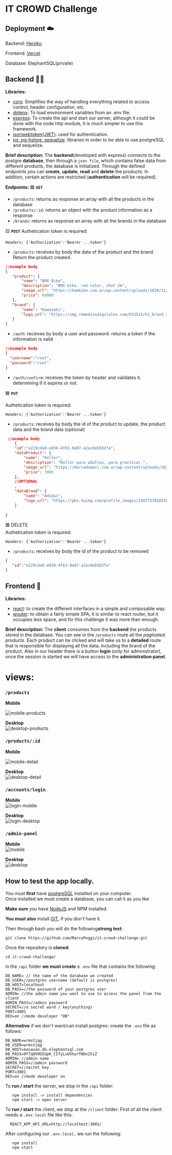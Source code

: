 # IT CROWD Challenge

## Deployment ☁️
Backend: [Heroku](https://itcrowd-ch.herokuapp.com/api/products)  

Frontend: [Vercel](https://it-crowd-challenge-marcopoggi.vercel.app/products)  

Database: ElephantSQL(private)

## Backend 🥷🏻
**Libraries:**
 - [cors](https://www.npmjs.com/package/cors): Simplifies the way of handling everything related to access control, header configuration, etc.
 - [dotenv](https://www.npmjs.com/package/dotenv): To load environment variables from an .env file.
 - [express](https://expressjs.com/): To create the api and start our server, although it could be done with the node http module, it is much simpler to use this framework.
 - [jsonwebtoken(JWT)](https://www.npmjs.com/package/jsonwebtoken): used for authentication.
 - [pg, pg-hstore, sequelize](https://sequelize.org/): libraries in order to be able to use postgreSQL and sequelize.

**Brief description:**
The **backend**(developed with express) connects to the postgre **database**, then through a `json file`, which contains false data from different products, the database is initialized. Through the defined endpoints you can **create**, **update**, **read** and **delete** the products. In addition, certain actions are restricted (**authentication** will be required).

**Endpoints:**
🟩 **`GET`**

 - `/products`: returns as response an array with all the products in the database
 - `/products/:id`: returns an object with the product information as a response
 - `/brands`: returns as response an array with all the brands in the database

🟨 **`POST`**
Authetication token is required:

    Headers: {'Authorization':'Bearer ...token'}

 - `/products`: receives by body the data of the product and the brand. Return the product created.
 ```json
 //example body
 {
	"product": {
		"name": "BMX Bike",
		"description": "BMX bike. red color, shot 26",
		"image_url": "https://hambike.com.ar/wp-content/uploads/2020/11/image-6.jpg",
		"price": 89000
	},
	"brand": {
		"name": "Kawasaki",
		"logo_url": "https://img.remediosdigitales.com/633515/hi_brand_symbol_kawasaki_vertical_black_rgb/450_1000.jpeg"
	}
}
```
 - `/auth`: receives by body a user and password. returns a token if the information is valid
  ```json
 //example body
{
	"username":"root",
	"password":"root"
}
```
 - `/auth/confirm`: receives the token by header and validates it. determining if it expires or not.  

🟦 **`PUT`**  

Authetication token is required:

    Headers: {'Authorization':'Bearer ...token'}

 - `/products`: receives by body the id of the product to update, the product data and the brand data (optional)  
```json
 //example body
	{
	"id":"e229cda0-e039-4f63-9e87-a2ac0eb5b2fa",
	"dataProduct": {
		"name": "Roller",
		"description": "Roller para adultos, para practicar.",
		"image_url": "https://mercadoamil.com.ar/wp-content/uploads/2021/02/IMG_0623-scaled.jpg",
		"price": 7000
	},
	//OPTIONAL
	,
	"dataBrand": {
		"name": "Adidas",
		"logo_url": "https://pbs.twimg.com/profile_images/1387737810338304001/Y0mLwcDF_400x400.jpg"
	}
	
}
```  

🟥 DELETE  
 Authetication token is required:

    Headers: {'Authorization':'Bearer ...token'}
 - `/products`: receives by body the id of the product to be removed
 ```json
{
	"id":"e229cda0-e039-4f63-9e87-a2ac0eb5b2fa"
}
```  

## Frontend 🌈   
**Libraries:**
 - [react](https://es.reactjs.org/): to create the different interfaces in a simple and composable way.
 - [wouter](https://github.com/molefrog/wouter): to obtain a fairly simple SPA, it is similar to react router, but it occupies less space, and for this challenge it was more than enough.


**Brief description:**
The **client** consumes from the **backend** the products stored in the database. You can see in the `/products` route all the *paginated* products. Each product can be clicked and will take us to a **detailed** route that is responsible for displaying all the data, including the brand of the product. Also in our header there is a button **login** (only for administrator), once the session is started we will have access to the **administration panel**.

# **views**:  

### `/products`
**Mobile**  

![mobile-products](https://user-images.githubusercontent.com/71911407/180663508-1ec5f2c5-8e36-4de2-9cf2-57104a976f6e.png)  

**Desktop**  
![desktop-products](https://user-images.githubusercontent.com/71911407/180663535-c92e3cb7-36af-4ef1-bee4-6fd44b588356.png)


### `/products/:id`  
**Mobile**  

![mobile-detail](https://user-images.githubusercontent.com/71911407/180663600-6f0f8655-0e6c-424b-9438-80b4e7ad67a7.png) 

**Desktop**  
![desktop-detail](https://user-images.githubusercontent.com/71911407/180663620-e2698c37-8fa9-4f74-8874-c252a713c9fb.png)  

### `/accounts/login`   
**Mobile**   
![login-mobile](https://user-images.githubusercontent.com/71911407/180663677-d00654fd-2a23-4757-bc00-9e3e2668269c.png)  

**Desktop**  
![login-desktop](https://user-images.githubusercontent.com/71911407/180663701-71089415-2358-4656-8a98-ea2259520ffb.png)  

### `/admin-panel`   
**Mobile**   
![mobile](https://user-images.githubusercontent.com/71911407/180664144-7d2e09d8-2b5b-4da6-a903-27bf0767fac7.gif)



**Desktop**  
![desktop](https://user-images.githubusercontent.com/71911407/180664168-a3562051-31cd-40dd-b674-3ee3e68599e2.gif)



## How to test the app locally.
You must **first** have [postgreSQL](https://www.postgresql.org/download/) installed on your computer.  
Once installed we must create a database, you can call it as you like

**Make sure** you have [NodeJS](https://nodejs.org/en/) and NPM installed.  

**You must also** install [GIT](https://git-scm.com/downloads), if you don't have it.

Then through bash you will do the following**strong text**:

    git clone https://github.com/MarcoPoggi/it-crowd-challenge.git
Once the repository is **cloned**:

    cd it-crowd-challenge/
in the `/api` folder **we must create** a `.env` file that contains the following:

    DB_NAME= // the name of the database we created
    DB_USER=//postgres username (default is postgres)
    DB_HOST=localhost
    DB_PASS=//the password of your postgres user
    ADMIN= //the admin name you want to use to access the panel from the client
    ADMIN_PASS=//admin password
    SECRET=//a secret word / key(anything)
    PORT=3001
    DEV=on //mode developer "ON"

**Alternative** if we don't want/can install postgres: create the `.env` file as follows:

    DB_NAME=wrmstjqg
    DB_USER=wrmstjqg
    DB_HOST=kesavan.db.elephantsql.com
    DB_PASS=9f7qOV0OIUpK_CIfyLuU5hyrTNbn2SiZ
    ADMIN= //admin name
    ADMIN_PASS=//admin password
    SECRET=//secret key
    PORT=3001
    DEV=on //mode developer on
   
To **run / start** the server, we stop in the `/api` folder:
   

       npm install -> install dependencies
       npm start -> open server

To **run / start** the client, we stop at the `/client` folder: First of all the client needs a `.env.local` file like this:

      REACT_APP_API_URL=http://localhost:3001/

After configuring our `.env.local,` we run the following:

       npm install
       npm start


